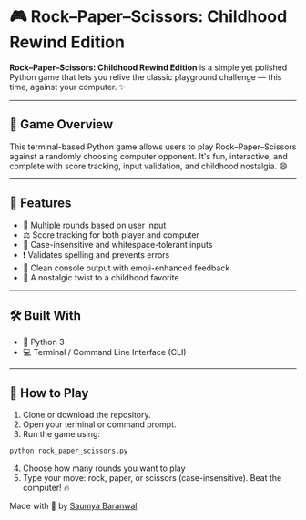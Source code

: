 # 🎮 Rock–Paper–Scissors: Childhood Rewind Edition

**Rock–Paper–Scissors: Childhood Rewind Edition** is a simple yet polished Python game that lets you relive the classic playground challenge — this time, against your computer. ✨

---

## 🧠 Game Overview

This terminal-based Python game allows users to play Rock–Paper–Scissors against a randomly choosing computer opponent. It's fun, interactive, and complete with score tracking, input validation, and childhood nostalgia. 😄

---

## 🎯 Features

- 🎲 Multiple rounds based on user input
- ⚖️ Score tracking for both player and computer
- 🧠 Case-insensitive and whitespace-tolerant inputs
- ❗ Validates spelling and prevents errors
- 📜 Clean console output with emoji-enhanced feedback
- 👶 A nostalgic twist to a childhood favorite

---

## 🛠 Built With

- 🐍 Python 3
- 💻 Terminal / Command Line Interface (CLI)

---

## 🚀 How to Play

1. Clone or download the repository.
2. Open your terminal or command prompt.
3. Run the game using:

```bash
python rock_paper_scissors.py
```
4. Choose how many rounds you want to play
5. Type your move: rock, paper, or scissors (case-insensitive).
Beat the computer! 🔥

Made with 💖 by [Saumya Baranwal](github.com/saumyabaranwal)

